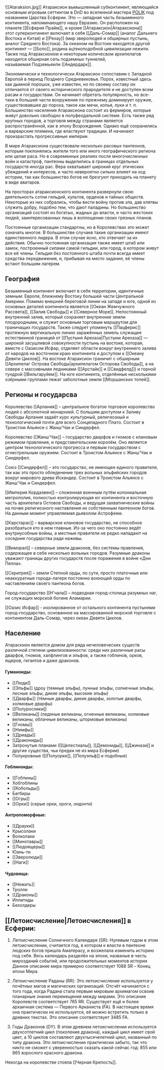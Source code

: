 ![[Ataraksion.jpg]]
Атараксион вымышленный субконтинент, являющийся основным игровым сеттингом в DnD во вселенной мастера [POLIK](https://x.com/POLIKstarik) под названием Царства Есферии. Это — западная часть безымянного континента, напоминающего нашу Евразию. Он расположен на планете [[Есферия Прайм]], и кроме [[Атараксион|Атараксиона]] этот суперконтинент включает в себя [[Даль-Сомар]] (аналог Дальнего Востока и Китая) и [[Рехау]] (мир зверолюдей и обширных пустынь, аналог Среднего Востока). За океаном на Востоке находится другой континент — [[Боло]], родина ацтекоподобной цивилизации нежити. Также под Атараксионом и некоторым количесвом архипелагов находится обширная сеть подземных туннелей, называемая Подземьеили [[Андердарк]].

Экономически и технологически Атараксион сопоставим с Западной Европой в период Позднего Средневековья. Порох, известный здесь как дымной порошок, уже известен, но по своему составу он отличается от своего исторического прародителя и не доступен всем расам и государствам. Он начинает обретать популярность, но все-таки в большей части вооружения по-прежнему доминирует оружие, существовавшее до пороха, такое как мечи, копья, луки и т. п. Большинство населения Атараксиона состоит из фермеров, которые живут довольно свободно в полуфеодальной системе. Есть также ряд крупных городов, а торговля между странами является распространённой, как в эпоху Возрождения. Однако ещё сохранились и варварские племена, где властвуют традиции. И начинают произрастать прогрессивные империи.

В мире Атараксиона существовали несколько расовых пантеонов, которым поклонялись жители того или иного географического региона или целая раса. Но в современных реалиях после многочисленных войн и катастроф, пантеоны выделились в границах отдельных государств иногда рас. Вера охватывает широкий круг этических убеждений и интересов, и часто невероятно сильно влияет на ход истории, так как большинство богов не брезгуют приходить на планету в виде аватаров.

На просторах атараксионского континента развернули свою деятельность сотни гильдий, культов, орденов и тайных обществ. Некоторые из них собрались, чтобы вести войну против зла, дав клятвы служить добру, подобно тем, что дают паладины. Но большинство организаций состоят из богатых, жадных до власти, и часто жестоких людей, заинтересованных лишь в воплощении своих грязных планов.

Постоянные организации стандартны, но в Королевствах это может означать многое. В большинстве случаев такие организации имеют единственного лидера. В этом случае ясно, кто отвечает за их действия. Обычно постоянная организация также имеет штаб или замок, построенный силами самой гильдии, или город, в котором живут все её члены. Гильдия без постоянного штаба почти всегда имеет средства передвижения, и, прибывая на место задания, её члены встают большим лагерем.

## География

Безымянный континент включает в себя территории, идентичные земным: Европе, ближнему Востоку большей части Центральной Америки. Помимо внешней береговой линии на западе и юге, одной из основных деталей континента является [[Океан Жемчужного Рассвета]], [[Залив Свободы]] и [[Северное Море]]. Непостоянный внутренний залив, который сохраняет внутренние земли плодородными, и служит основным торговым маршрутом для граничащих государств. Также следует упомянуть [[Пацферис]] протяжную вертикальную линию заражённых земель служащее естественной границей от [[Пустыня Арехаза|Пустыни Арехаза]] — широкой засушливой совокупности пустынь на востоке, которая, вместе с Оазисом Исфар, отделяет области вокруг внутреннего залива от народов на восточном краю континента и доступом к [[Океану Девяти Циклов]]. На востоке Атараксион граничит с обширным [[Архипелаг Острова Свободы|архипелагом Осторова Свободы]], а на севере с массивными ледниками ([[Арстайк]] и [[Свидфелд]]) и горной тундрой [[Вильтаруйем]]. На юге континента, отделённые несколькими озёрными группами лежат заболотные земли [[Моршанских топей]].

## Регионы и государсва

Королевство [[Арлания]] – центральное богатое торговое королевство людей с абсолютной монархией. С большим доступом к Заливу Свободы Арлания задаёт курс культурный, религиозный и технологический почти для всего Сонцепадного Плато. Состоит в Троистом Альянсе с Жанш'Чак и Синдерфел.

Королевство [[Жанш'Чак]] – государство дварфов и гномов с клановым режимом правления, и представительским королём. Оно является центром технологического прогресса и первым государством с огнестрельным оружием. Состоит в Троистом Альянсе с Жанш'Чак и Синдерфел.

Союз [[Синдерфел]] – это государство, не имеющее единого правителя, так как это просто обледенение трех вольных эльфийских городов вокруг мирового древа Искандер. Состоит в Троистом Альянсе с Жанш'Чак и Синдерфел.

[[Империя Кордаэвен]] – сложенная военным путём колониальная метрополия, полностью контролирующая юг континента и восточную часть архипелага Остовов Свободы, и ведущая захватнические войны на почве религиозного наставления их собственным пантеоном богов. На данным момент управляемая дьяволом Астрофеем.

[[Карстарас]] – варварское клановое государство, не способное разобраться кто в нем главные. Из-за чего оно постоянно ведёт внутриусобные войны, а местные правители не редко нападают на соседние государства ради наживы.

[[Виморал]] – северные земли драконов, без системы правления, содержащее в себе несколько вольных городов. Разумные драконы уважают границы других государств после поражения в войне «Дни Пепла».

[[Серитрея]] – земли Степной орды, по сути, просто платочные или неаккуратные города-лагеря постоянно воюющей орды по наставлениям своего пантеона богов.

Город-государство [[Н'чала]] – подводная город-столица разумных наг, не служащих морской богине Аламарии.

[[Оазис Исфар]] - изолированное от остального континента пустынями город-государство, основанное на массированной морской торговле с континентом Даль-Сомар, через океан Девяти Циклов.
## Население

Атараскион является домом для ряда нечеловеческих существ различной степени цивилизованности: среди них различные расы дварфов, гномов, халфлингов и эльфов, а также гоблинов, орков, ящеров, гигантов и даже драконов.
#### Гуманоиды:
* [[Люди]]
* [[Эльфы]] (дроу (темные эльфы), лунные эльфы, солнечные эльфы, лесные эльфы, дикие эльфы, высокие эльфы)
* [[Дварфы]] (тёмные дварфы, дикие дварфы, золотые дварфы, холмовые дварфы)
* [[Полурослики]]
* [[Великаны]] (ледяные великаны, огненные великаны, холмовые великаны, облачные великаны, штормовые великаны)
* [[Гномы]]
* [[Нимфы]]
* [[Дриады]]
* [[Дракониды]]
* Затронутые планами ([[Целестиалы]], [[Демониды]], [[Джинази]] и другие существа, чьи предки не из мира Есферии)
* Полукровные ([[Полуорки]], [[Полуэльф]] и подобные)
#### Гоблиноиды:
* [[Гоблины]]
* Хобгоблины
* [[Кобольды]]
* Багбиры
* [[Огры]]
* [[Орки]] (серые орки, ороги, ондонти)
#### Антропоморфные:
* [[Драуки]]
* Крысолаки
* Волколаки
* [[Минотавры]]
* [[Людоящеры]]
* Юань-ти
* [[Зверолюди]]
* [[Наги]]
#### Чудовища:
* [[Нежить]]
* Тролли
* [[Драконы]]
* Иллитиды
* Бехолдеры
## [[Летоисчисление|Летоисчисления]] в Есферии:

1. Летоисчисление Солнечного Календаря (SR): Нулевым годом в этом летоисчислении, считается год, в котором к власти в пантеоне людских богов пришла Аматерасу, и возжелала изменить историю под себя. Весь календарь разделён на эпохи, названые в честь мирозданий событий, или продолжительных моментов истории Данное описание мира примерно соответствует 1088 SR – Конец эпохи Мира.

2. Летоисчисление Раданы (RR): Это летоисчисление используется у почётных магов и магических организаций. Отсчёт начинается с того года, когда Радана стала первым мировым архимагом освоив планарные знания перемещения между мирами. Это описание Королевств соответствует 765 RR. Существует ещё и более архаичная система — Первого Арканиста (FA). В настоящее время она практически не используется, её можно встретить только в древних текстах. Это описание соответствует 3485 FA.

3. Годы Драконов (DY). В этом древнем летоисчислении используется двухсотлетний цикл (поколение дракона), каждый цикл имеет свой цвет, а 10 циклов составляют двухтысячелетний цикл, названный по типу дракона. Это летоисчисление практически забыто, так что никто не сможет с уверенностью сказать какой сейчас год: 855 или 865 взрослого красного дракона.


Некогда на королевстве стояла [[Черная Крепость]].
